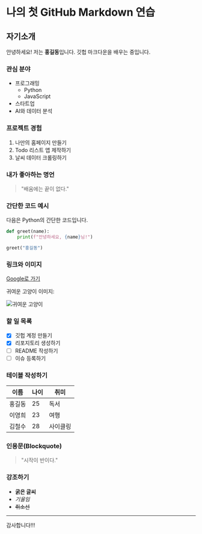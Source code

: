 # 나의 첫 GitHub Markdown 연습

## 자기소개

안녕하세요! 저는 **홍길동**입니다. 깃헙 마크다운을 배우는 중입니다.

### 관심 분야

- 프로그래밍
  - Python
  - JavaScript
- 스타트업
- AI와 데이터 분석

### 프로젝트 경험

1. 나만의 홈페이지 만들기
1. Todo 리스트 앱 제작하기
1. 날씨 데이터 크롤링하기

### 내가 좋아하는 명언

> "배움에는 끝이 없다."

### 간단한 코드 예시

다음은 Python의 간단한 코드입니다.

```python
def greet(name):
    print(f"안녕하세요, {name}님!")

greet("홍길동")
```

### 링크와 이미지

[Google로 가기](https://www.google.com)

귀여운 고양이 이미지:

![귀여운 고양이](https://t3.ftcdn.net/jpg/01/04/40/06/360_F_104400672_zCaPIFbYT1dXdzN85jso7NV8M6uwpKtf.jpg)

### 할 일 목록

- [x] 깃헙 계정 만들기
- [x] 리포지토리 생성하기
- [ ] README 작성하기
- [ ] 이슈 등록하기

### 테이블 작성하기

| 이름   | 나이 | 취미     |
| ------ | ---- | -------- |
| 홍길동 | 25   | 독서     |
| 이영희 | 23   | 여행     |
| 김철수 | 28   | 사이클링 |

### 인용문(Blockquote)

> "시작이 반이다."

### 강조하기

- **굵은 글씨**
- _기울임_
- ~~취소선~~

---

감사합니다!!!
